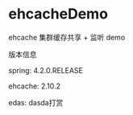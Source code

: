 # ehcacheDemo
ehcache 集群缓存共享 + 监听 demo

版本信息

spring:     4.2.0.RELEASE

ehcache:    2.10.2

edas: dasda打赏